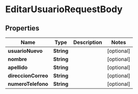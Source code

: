 

# EditarUsuarioRequestBody

## Properties

Name | Type | Description | Notes
------------ | ------------- | ------------- | -------------
**usuarioNuevo** | **String** |  |  [optional]
**nombre** | **String** |  |  [optional]
**apellido** | **String** |  |  [optional]
**direccionCorreo** | **String** |  |  [optional]
**numeroTelefono** | **String** |  |  [optional]




